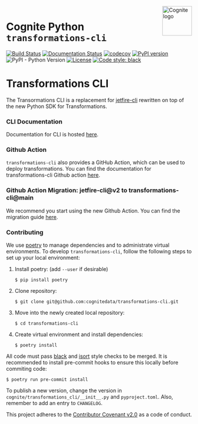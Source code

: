 <a href="https://cognite.com/">
    <img src="https://github.com/cognitedata/cognite-python-docs/blob/master/img/cognite_logo.png" alt="Cognite logo" title="Cognite" align="right" height="80" />
</a>

Cognite Python `transformations-cli`
================================
[![Build Status](https://github.com/cognitedata/transformations-cli/workflows/release/badge.svg)](https://github.com/cognitedata/transformations-cli/actions)
[![Documentation Status](https://readthedocs.com/projects/cognite-transformations-cli/badge/?version=latest&token=a9bab88214cbf624706005f6a71bbd77964efc910f8e527c7b3d75edc016397c)](https://cognite-transformations-cli.readthedocs-hosted.com/en/latest/?badge=latest)
[![codecov](https://codecov.io/gh/cognitedata/transformations-cli/branch/main/graph/badge.svg?token=PSkli74vvX)](https://codecov.io/gh/cognitedata/transformations-cli)
[![PyPI version](https://badge.fury.io/py/cognite-transformations-cli.svg)](https://pypi.org/project/cognite-transformations-cli)
![PyPI - Python Version](https://img.shields.io/pypi/pyversions/cognite-transformations-cli)
[![License](https://img.shields.io/github/license/cognitedata/python-extractor-utils)](LICENSE)
[![Code style: black](https://img.shields.io/badge/code%20style-black-000000.svg)](https://github.com/ambv/black)

# Transformations CLI

The Transormations CLI is a replacement for [jetfire-cli](https://github.com/cognitedata/jetfire-cli) rewritten on top
of the new Python SDK for Transformations.

### CLI Documentation

Documentation for CLI is hosted [here](https://cognite-transformations-cli.readthedocs-hosted.com/en/latest/).

### Github Action

`transformations-cli` also provides a GitHub Action, which can be used to deploy transformations. You can find the documentation for transformations-cli Github action [here](githubaction.md).


### Github Action Migration: jetfire-cli@v2 to transformations-cli@main

We recommend you start using the new Github Action. You can find the migration guide [here](migrationguide.md).

### Contributing

We use [poetry](https://python-poetry.org) to manage dependencies and to administrate virtual environments. To develop
`transformations-cli`, follow the following steps to set up your local environment:

 1. Install poetry: (add `--user` if desirable)
    ```
    $ pip install poetry
    ```
 2. Clone repository:
    ```
    $ git clone git@github.com:cognitedata/transformations-cli.git
    ```
 3. Move into the newly created local repository:
    ```
    $ cd transformations-cli
    ```
 4. Create virtual environment and install dependencies:
    ```
    $ poetry install
    ```

All code must pass [black](https://github.com/ambv/black) and [isort](https://github.com/timothycrosley/isort) style
checks to be merged. It is recommended to install pre-commit hooks to ensure this locally before commiting code:

```
$ poetry run pre-commit install
```

To publish a new version, change the version in `cognite/transformations_cli/__init__.py` and `pyproject.toml`. Also, remember to add an entry to `CHANGELOG`.

This project adheres to the [Contributor Covenant v2.0](https://www.contributor-covenant.org/version/2/0/code_of_conduct/)
as a code of conduct.


